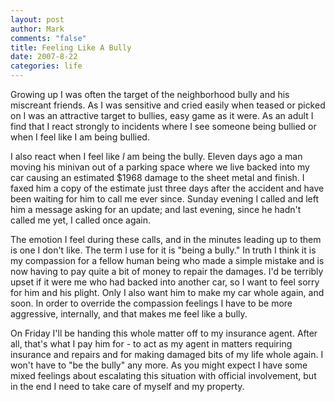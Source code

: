 ```yaml
--- 
layout: post
author: Mark
comments: "false"
title: Feeling Like A Bully
date: 2007-8-22
categories: life
---
```

Growing up I was often the target of the neighborhood bully and his miscreant friends.  As I was sensitive and cried easily when teased or picked on I was an attractive target to bullies, easy game as it were.  As an adult I find that I react strongly to incidents where I see someone being bullied or when I feel like I am being bullied.

I also react when I feel like <i>I</i> am being the bully.  Eleven days ago a man moving his minivan out of a parking space where we live backed into my car causing an estimated $1968 damage to the sheet metal and finish.  I faxed him a copy of the estimate just three days after the accident and have been waiting for him to call me ever since.  Sunday evening I called and left him a message asking for an update; and last evening, since he hadn't called me yet, I called once again.

The emotion I feel during these calls, and in the minutes leading up to them is one I don't like.  The term I use for it is "being a bully."  In truth I think it is my compassion for a fellow human being who made a simple mistake and is now having to pay quite a bit of money to repair the damages.  I'd be terribly upset if it were me who had backed into another car, so I want to feel sorry for him and his plight.  Only I also want him to make my car whole again, and soon.  In order to override the compassion feelings I have to be more aggressive, internally, and that makes me feel like a bully.

On Friday I'll be handing this whole matter off to my insurance agent.  After all, that's what I pay him for - to act as my agent in matters requiring insurance and repairs and for making damaged bits of my life whole again.  I won't have to "be the bully" any more.  As you might expect I have some mixed feelings about escalating this situation with official involvement, but in the end I need to take care of myself and my property.
